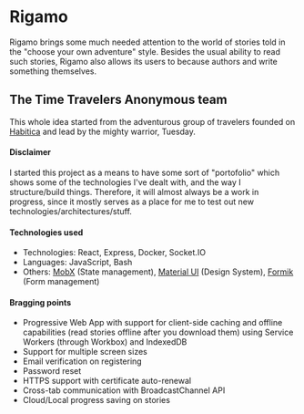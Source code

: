 # Rigamo

Rigamo brings some much needed attention to the world of stories told in the "choose your own adventure" style. Besides the usual ability to read such stories, Rigamo also allows its users to because authors and write something themselves.

## The Time Travelers Anonymous team

This whole idea started from the adventurous group of travelers founded on [Habitica](https://habitica.com"Habitica") and lead by the mighty warrior, Tuesday.

#### Disclaimer

I started this project as a means to have some sort of "portofolio" which shows some of the technologies I've dealt with, and the way I structure/build things. Therefore, it will almost always be a work in progress, since it mostly serves as a place for me to test out new technologies/architectures/stuff.

#### Technologies used
- Technologies: React, Express, Docker, Socket.IO
- Languages: JavaScript, Bash
- Others: [MobX](https://mobx.js.org/README.html) (State management), [Material UI](http://material-ui.com/) (Design System), [Formik](https://github.com/jaredpalmer/formik) (Form management)

#### Bragging points
- Progressive Web App with support for client-side caching and offline capabilities (read stories offline after you download them) using Service Workers (through Workbox) and IndexedDB
- Support for multiple screen sizes
- Email verification on registering
- Password reset
- HTTPS support with certificate auto-renewal
- Cross-tab communication with BroadcastChannel API
- Cloud/Local progress saving on stories
